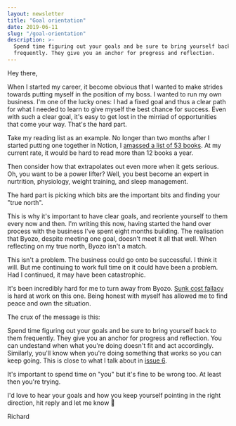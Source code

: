 ```yaml
---
layout: newsletter
title: "Goal orientation"
date: 2019-06-11
slug: "/goal-orientation"
description: >-
  Spend time figuring out your goals and be sure to bring yourself back to them
  frequently. They give you an anchor for progress and reflection.
---
```


Hey there,

When I started my career, it become obvious that I wanted to make strides
towards putting myself in the position of my boss. I wanted to run my own
business. I'm one of the lucky ones: I had a fixed goal and thus a clear path
for what I needed to learn to give myself the best chance for success. Even with
such a clear goal, it's easy to get lost in the mirriad of opportunities that
come your way. That's the hard part.

Take my reading list as an example. No longer than two months after I started
putting one together in Notion, I
<a href="https://www.notion.so/rdjpalmer/b200fe78d5ec45d8aa9289f0a4acbe1c?v=fa637cb4c3da4ababca144a83bc9909d" target="_blank" rel="noopener noreferrer">amassed a list of 53 books</a>.
At my current rate, it would be hard to read more than 12 books a year.

Then consider how that extrapolates out even more when it gets serious. Oh, you
want to be a power lifter? Well, you best become an expert in nurtrition,
physiology, weight training, and sleep management.

The hard part is picking which bits are the important bits and finding your
"true north".

This is why it's important to have clear goals, and reoriente yourself to them
every now and then. I'm writing this now, having started the hand over process
with the business I've spent eight months building. The realisation that Byozo,
despite meeting one goal, doesn't meet it all that well. When reflecting on my
true north, Byozo isn't a match.

This isn't a problem. The business could go onto be successful. I think it will.
But me continuing to work full time on it could have been a problem. Had I
continued, it may have been catastrophic.

It's been incredibly hard for me to turn away from Byozo.
<a href="https://youarenotsosmart.com/2011/03/25/the-sunk-cost-fallacy/" target="_blank" rel="noopener noreferrer">Sunk cost fallacy</a>
is hard at work on this one. Being honest with myself has allowed me to find
peace and own the situation.

The crux of the message is this:

Spend time figuring out your goals and be sure to bring yourself back to them
frequently. They give you an anchor for progress and reflection. You can
undestand when what you're doing doesn't fit and act accordingly. Similarly,
you'll know when you're doing something that works so you can keep going. This
is close to what I talk about in
[issue 6](/speaking-of-me).

It's important to spend time on "you" but it's fine to be wrong too. At least
then you're trying.

I'd love to hear your goals and how you keep yourself pointing in the right
direction, hit reply and let me know 🙏

Richard
